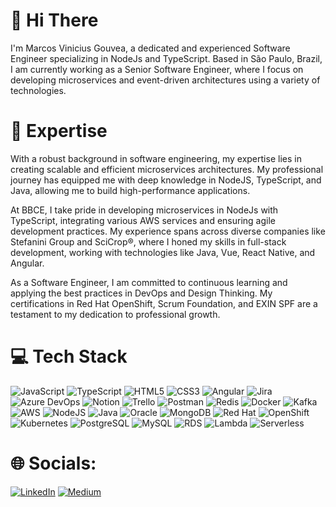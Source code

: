 
# 👋 Hi There

I'm Marcos Vinicius Gouvea, a dedicated and experienced Software Engineer specializing in NodeJs and TypeScript. Based in São Paulo, Brazil, I am currently working as a Senior Software Engineer, where I focus on developing microservices and event-driven architectures using a variety of technologies.


# 🚀 Expertise

With a robust background in software engineering, my expertise lies in creating scalable and efficient microservices architectures. My professional journey has equipped me with deep knowledge in NodeJS, TypeScript, and Java, allowing me to build high-performance applications.

At BBCE, I take pride in developing microservices in NodeJs with TypeScript, integrating various AWS services and ensuring agile development practices. My experience spans across diverse companies like Stefanini Group and SciCrop®, where I honed my skills in full-stack development, working with technologies like Java, Vue, React Native, and Angular.

As a Software Engineer, I am committed to continuous learning and applying the best practices in DevOps and Design Thinking. My certifications in Red Hat OpenShift, Scrum Foundation, and EXIN SPF are a testament to my dedication to professional growth.

# 💻 Tech Stack

![JavaScript](https://img.shields.io/badge/javascript-%23323330.svg?style=for-the-badge&logo=javascript&logoColor=%23F7DF1E)
![TypeScript](https://img.shields.io/badge/typescript-%23007ACC.svg?style=for-the-badge&logo=typescript&logoColor=white)
![HTML5](https://img.shields.io/badge/html5-%23E34F26.svg?style=for-the-badge&logo=html5&logoColor=white)
![CSS3](https://img.shields.io/badge/css3-%231572B6.svg?style=for-the-badge&logo=css3&logoColor=white)
![Angular](https://img.shields.io/badge/angular-%23DD0031.svg?style=for-the-badge&logo=angular&logoColor=white)
![Jira](https://img.shields.io/badge/jira-%230A0FFF.svg?style=for-the-badge&logo=jira&logoColor=white)
![Azure DevOps](https://img.shields.io/badge/Azure_DevOps-%230078D4.svg?style=for-the-badge&logo=azure-devops&logoColor=white)
![Notion](https://img.shields.io/badge/Notion-%23000000.svg?style=for-the-badge&logo=notion&logoColor=white)
![Trello](https://img.shields.io/badge/Trello-%23026AA7.svg?style=for-the-badge&logo=Trello&logoColor=white)
![Postman](https://img.shields.io/badge/Postman-FF6C37?style=for-the-badge&logo=postman&logoColor=white)
![Redis](https://img.shields.io/badge/redis-%23DD0031.svg?style=for-the-badge&logo=redis&logoColor=white)
![Docker](https://img.shields.io/badge/docker-%232496ED.svg?style=for-the-badge&logo=docker&logoColor=white)
![Kafka](https://img.shields.io/badge/kafka-%23231F20.svg?style=for-the-badge&logo=apachekafka&logoColor=white)
![AWS](https://img.shields.io/badge/AWS-%23FF9900.svg?style=for-the-badge&logo=amazon-aws&logoColor=white)
![NodeJS](https://img.shields.io/badge/node.js-%23339933.svg?style=for-the-badge&logo=nodedotjs&logoColor=white)
![Java](https://img.shields.io/badge/java-%23ED8B00.svg?style=for-the-badge&logo=java&logoColor=white)
![Oracle](https://img.shields.io/badge/Oracle-F80000?style=for-the-badge&logo=Oracle&logoColor=white)
![MongoDB](https://img.shields.io/badge/MongoDB-%2347A248.svg?style=for-the-badge&logo=mongodb&logoColor=white)
![Red Hat](https://img.shields.io/badge/Red_Hat-%23EE0000.svg?style=for-the-badge&logo=redhat&logoColor=white)
![OpenShift](https://img.shields.io/badge/OpenShift-%23EE0000.svg?style=for-the-badge&logo=openshift&logoColor=white)
![Kubernetes](https://img.shields.io/badge/kubernetes-%23326CE5.svg?style=for-the-badge&logo=kubernetes&logoColor=white)
![PostgreSQL](https://img.shields.io/badge/PostgreSQL-%23316192.svg?style=for-the-badge&logo=postgresql&logoColor=white)
![MySQL](https://img.shields.io/badge/mysql-%234479A1.svg?style=for-the-badge&logo=mysql&logoColor=white)
![RDS](https://img.shields.io/badge/AWS_RDS-%23FF9900.svg?style=for-the-badge&logo=amazon-aws&logoColor=white)
![Lambda](https://img.shields.io/badge/AWS_Lambda-%23FF9900.svg?style=for-the-badge&logo=amazon-aws&logoColor=white)
![Serverless](https://img.shields.io/badge/serverless-%23FD5750.svg?style=for-the-badge&logo=serverless&logoColor=white)


# 🌐 Socials:

[![LinkedIn](https://img.shields.io/badge/LinkedIn-%230077B5.svg?logo=linkedin&logoColor=white)](https://www.linkedin.com/in/mvsg) 
[![Medium](https://img.shields.io/badge/medium-%23000000.svg?style=for-the-badge&logo=medium&logoColor=white)](https://medium.com/@mvsg)

